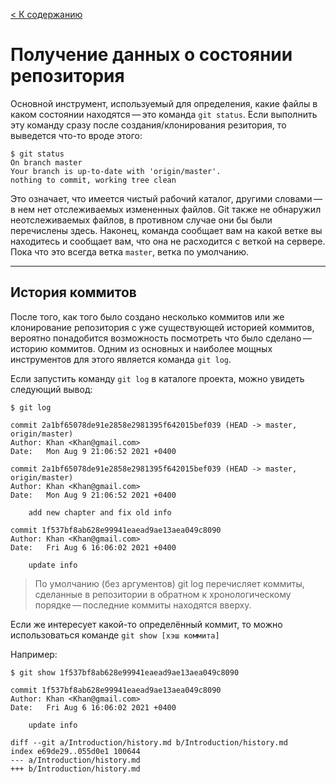 [< К содержанию](./../readme.md)

# Получение данных о состоянии репозитория

Основной инструмент, используемый для определения, какие файлы в каком состоянии находятся — это команда `git status`. Если выполнить эту команду сразу после создания/клонирования резитория, то выведется что-то вроде этого:

```bash=
$ git status
On branch master
Your branch is up-to-date with 'origin/master'.
nothing to commit, working tree clean
```

Это означает, что имеется чистый рабочий каталог, другими словами — в нем нет отслеживаемых измененных файлов. Git также не обнаружил неотслеживаемых файлов, в противном случае они бы были перечислены здесь. Наконец, команда сообщает вам на какой ветке вы находитесь и сообщает вам, что она не расходится с веткой на сервере. Пока что это всегда ветка `master`, ветка по умолчанию.

---

## История коммитов

После того, как того было создано несколько коммитов или же клонирование репозитория с уже существующей историей коммитов, вероятно понадобится возможность посмотреть что было сделано — историю коммитов. Одним из основных и наиболее мощных инструментов для этого является команда `git log`.

Если запустить команду `git log` в каталоге проекта, можно увидеть следующий вывод:

```bash=
$ git log

commit 2a1bf65078de91e2858e2981395f642015bef039 (HEAD -> master, origin/master)
Author: Khan <Khan@gmail.com>
Date:   Mon Aug 9 21:06:52 2021 +0400

commit 2a1bf65078de91e2858e2981395f642015bef039 (HEAD -> master, origin/master)
Author: Khan <Khan@gmail.com>
Date:   Mon Aug 9 21:06:52 2021 +0400

    add new chapter and fix old info

commit 1f537bf8ab628e99941eaead9ae13aea049c8090
Author: Khan <Khan@gmail.com>
Date:   Fri Aug 6 16:06:02 2021 +0400

    update info

```

>По умолчанию (без аргументов) git log перечисляет коммиты, сделанные в репозитории в обратном к хронологическому порядке — последние коммиты находятся вверху.

Если же интересует какой-то определённый коммит, то можно использоваться команде `git show [хэш коммита]`

Например:

```bash=
$ git show 1f537bf8ab628e99941eaead9ae13aea049c8090

commit 1f537bf8ab628e99941eaead9ae13aea049c8090
Author: Khan <Khan@gmail.com>
Date:   Fri Aug 6 16:06:02 2021 +0400

    update info

diff --git a/Introduction/history.md b/Introduction/history.md
index e69de29..055d0e1 100644
--- a/Introduction/history.md
+++ b/Introduction/history.md
```
